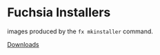 # Fuchsia Installers

images produced by the `fx mkinstaller` command.

[Downloads](https://github.com/dahlia-os/fuchsia-installers/releases)
